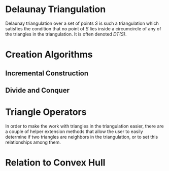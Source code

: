 # Delaunay Triangulation

Delaunay triangulation over a set of points _S_ is such a triangulation which satisfies the condition that no point of _S_ lies inside a circumcircle of any of the triangles in the triangulation. It is often denoted _DT(S)_.

# Creation Algorithms

## Incremental Construction

## Divide and Conquer

# Triangle Operators

In order to make the work with triangles in the triangulation easier, there are a couple of helper extension methods that allow the user to easily determine if two triangles are neighbors in the triangulation, or to set this relationships among them.

# Relation to Convex Hull
